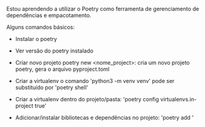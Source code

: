 Estou aprendendo a utilizar o Poetry como ferramenta de gerenciamento de dependências e empacotamento.


Alguns comandos básicos:

- Instalar o poetry
- Ver versão do poetry instalado
- Criar novo projeto
      poetry new <nome_project>: cria um novo projeto poetry, gera o arquivo pyproject.toml
- Criar a virtualenv
     o comando 'python3 -m venv venv' pode ser substituído por 'poetry shell'
- Criar a virtualenv dentro do projeto/pasta: 'poetry config virtualenvs.in-project true'

- Adicionar/instalar bibliotecas e dependências no projeto: 'poetry add <pandas>'

